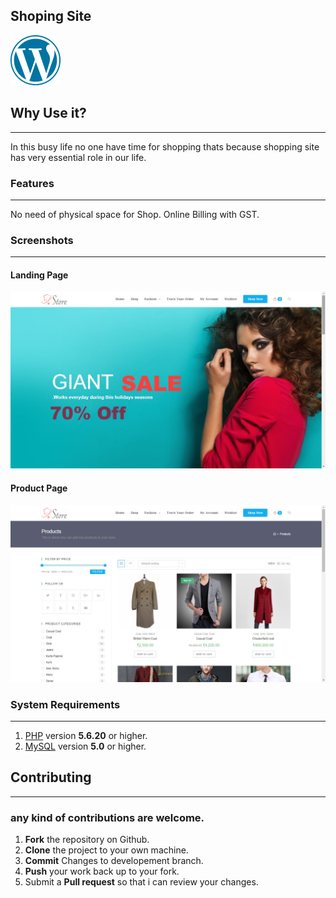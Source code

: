 
##  **Shoping Site**

![Wordpress](images/w-logo-blue.png)

## Why Use it?
***
In this busy life no one have time for shopping thats because shopping site has very essential role in our life.


### Features
***
No need of physical space for Shop.
Online Billing with GST.


### Screenshots
***
#### Landing Page

![Screenshot 1](images/Banner.jpeg)

#### Product Page
![Screenshot 2](images/Collection.jpeg)




### System Requirements
***
1. [PHP](https://secure.php.net/)  version **5.6.20** or higher.
2. [MySQL](https://www.mysql.com/)  version **5.0** or higher.



##  Contributing
***
###  any kind of contributions are welcome.
1.  **Fork** the repository on Github.
2.  **Clone** the project to your own machine.
3.  **Commit** Changes to developement branch.
4.  **Push** your work back up to your fork.
5.  Submit a **Pull request** so that i can review your changes.


